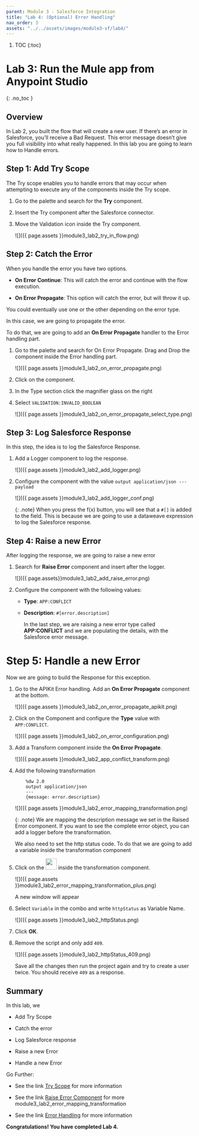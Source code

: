 ```yaml
---
parent: Module 3 - Salesforce Integration
title: "Lab 4: (Optional) Error Handling"
nav_order: 3
assets: "../../assets/images/module3-sf/lab4/"
---
```

1. TOC
{:toc}

# Lab 3: Run the Mule app from Anypoint Studio
{: .no_toc }

## Overview
In Lab 2, you built the flow that will create a new user. If there’s an error in Salesforce, you’ll receive a Bad Request. This error message doesn’t give you full visibility into what really happened. In this lab you are going to learn how to Handle errors.

## Step 1: Add Try Scope
The Try scope enables you to handle errors that may occur when attempting to execute any of the components inside the Try scope.

1. Go to the palette and search for the **Try** component.

2. Insert the Try component after the Salesforce connector.

3. Move the Validation icon inside the Try component.

    ![]({{ page.assets }}module3_lab2_try_in_flow.png)

## Step 2: Catch the Error
When you handle the error you have two options.

- **On Error Continue**: This will catch the error and continue with the flow execution.

- **On Error Propagate**: This option will catch the error, but will throw it up.

You could eventually use one or the other depending on the error type.

In this case, we are going to propagate the error.

To do that, we are going to add an **On Error Propagate** handler to the Error handling part.

1. Go to the palette and search for On Error Propagate. Drag and Drop the component inside the Error handling part.

    ![]({{ page.assets }}module3_lab2_on_error_propagate.png)

2. Click on the component.

3. In the Type section click the magnifier glass on the right

4. Select `VALIDATION:INVALID_BOOLEAN`

    ![]({{ page.assets }}module3_lab2_on_error_propagate_select_type.png)

## Step 3: Log Salesforce Response
In this step, the idea is to log the Salesforce Response.

1. Add a Logger component to log the response.

    ![]({{ page.assets }}module3_lab2_add_logger.png)

2. Configure the component with the value `output application/json --- payload`

    ![]({{ page.assets }}module3_lab2_add_logger_conf.png)

    {: .note}
    When you press the f(x) button, you will see that a `#[]` is added to the field. This is because we are going to use a dataweave expression to log the Salesforce response.

## Step 4: Raise a new Error

After logging the response, we are going to raise a new error

1. Search for **Raise Error** component and insert after the logger.

    ![]({{ page.assets}}module3_lab2_add_raise_error.png)

2. Configure the component with the following values:

    - **Type**: `APP:CONFLICT`

    - **Description**: `#[error.description]`

        In the last step, we are raising a new error type called **APP:CONFLICT** and we are populating the details, with the Salesforce error message.

# Step 5: Handle a new Error
Now we are going to build the Response for this exception.

1. Go to the APIKit Error handling. Add an **On Error Propagate** component at the bottom.

    ![]({{ page.assets }}module3_lab2_on_error_propagate_apikit.png)

2. Click on the Component and configure the **Type** value with `APP:CONFLICT`.

    ![]({{ page.assets }}module3_lab2_on_error_configuration.png)

3. Add a Transform component inside the **On Error Propagate**.

    ![]({{ page.assets }}module3_lab2_app_conflict_transform.png)

4. Add the following transformation

    ```
        %dw 2.0
        output application/json
        ---
        {message: error.description}
    ```

    ![]({{ page.assets }}module3_lab2_error_mapping_transformation.png)

    {: .note}
    We are mapping the description message we set in the Raised Error component. If you want to see the complete error object, you can add a logger before the transformation.

    We also need to set the http status code. To do that we are going to add a variable inside the transformation component

5. Click on the <img src="{{ page.assets }}module3_lab2_transform_plus_button.png" width="30px"> inside the transformation component.

    ![]({{ page.assets }}module3_lab2_error_mapping_transformation_plus.png)

    A new window will appear

6. Select `Variable` in the combo and write `httpStatus` as Variable Name.

    ![]({{ page.assets }}module3_lab2_httpStatus.png)

7. Click **OK**.

8. Remove the script and only add `409`.

    ![]({{ page.assets }}module3_lab2_httpStatus_409.png)

    Save all the changes then run the project again and try to create a user twice. You should receive `409` as a response.

## Summary
In this lab, we

- Add Try Scope

- Catch the error

- Log Salesforce response

- Raise a new Error

- Handle a new Error

Go Further:

- See the link [Try Scope](https://docs.mulesoft.com/mule-runtime/latest/try-scope-concept) for more information

- See the link [Raise Error Component](https://docs.mulesoft.com/mule-runtime/latest/raise-error-component-reference) for more module3_lab2_error_mapping_transformation

- See the link [Error Handling](https://docs.mulesoft.com/mule-runtime/latest/error-handling) for more information

**Congratulations! You have completed Lab 4.**